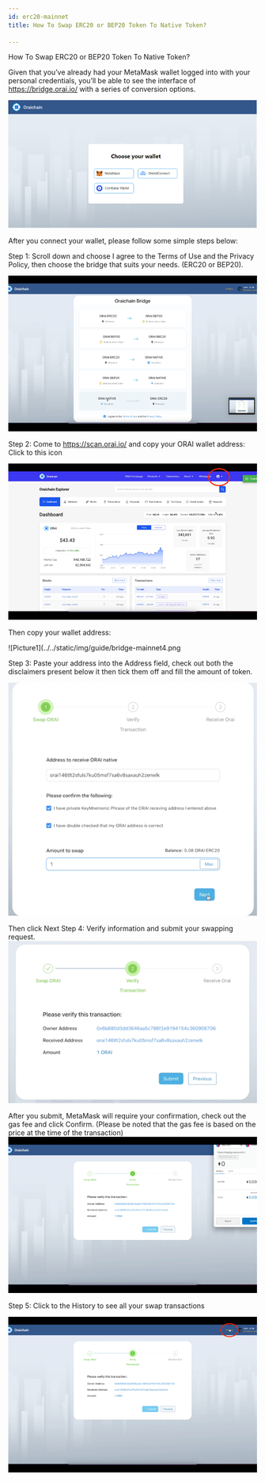```yaml
---
id: erc20-mainnet
title: How To Swap ERC20 or BEP20 Token To Native Token?

---
```


How To Swap ERC20 or BEP20 Token To Native Token?

Given that you’ve already had your MetaMask wallet logged into with your personal credentials, you’ll be able to see the interface of https://bridge.orai.io/ with a series of conversion options.

![Picture1](../../static/img/guide/bridge-mainnet1.png
)

After you connect your wallet,  please follow some simple steps below:

Step 1: Scroll down and choose I agree to the Terms of Use and the Privacy Policy, then choose the bridge that suits your needs.  (ERC20 or BEP20).

![Picture1](../../static/img/guide/bridge-mainnet2.png)

Step 2: Come to https://scan.orai.io/ and copy your ORAI wallet address:
Click to this icon

 ![Picture1](../../static/img/guide/bridge-mainnet3.png)

Then copy your wallet address:

 ![Picture1](../../static/img/guide/bridge-mainnet4.png

Step 3: Paste your address into the Address field, check out both the disclaimers present below it then tick them off and fill the amount of token. 

 ![Picture1](../../static/img/guide/bridge-mainnet5.png)

Then click Next
Step 4: Verify information and submit your swapping request.
 ![Picture1](../../static/img/guide/bridge-mainnet6.png)

After you submit, MetaMask will require your confirmation, check out the gas fee and click Confirm. (Please be noted that the gas fee is based on the price at the time of the transaction)
![Picture1](../../static/img/guide/bridge-mainnet7.png)

Step 5: Click to the History to see all your swap transactions

![Picture1](../../static/img/guide/bridge-mainnet8.png)
